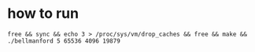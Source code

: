 # how to run

```
free && sync && echo 3 > /proc/sys/vm/drop_caches && free && make && ./bellmanford 5 65536 4096 19879
```
